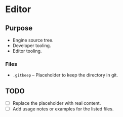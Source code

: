 # Editor

## Purpose
- Engine source tree.
- Developer tooling.
- Editor tooling.

### Files
- `.gitkeep` – Placeholder to keep the directory in git.

## TODO
- [ ] Replace the placeholder with real content.
- [ ] Add usage notes or examples for the listed files.
